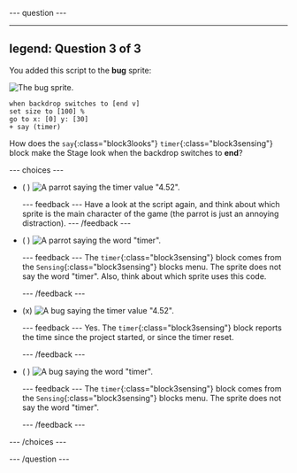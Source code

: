--- question ---

---
legend: Question 3 of 3
---

You added this script to the **bug** sprite:

![The bug sprite.](images/bug-sprite.png)

```blocks3
when backdrop switches to [end v]
set size to [100] % 
go to x: [0] y: [30] 
+ say (timer) 
```

How does the `say`{:class="block3looks"} `timer`{:class="block3sensing"} block make the Stage look when the backdrop switches to **end**?

--- choices ---

- ( ) ![A parrot saying the timer value "4.52".](images/quiz_parrot_number.png)

  --- feedback ---
Have a look at the script again, and think about which sprite is the main character of the game (the parrot is just an annoying distraction).
  --- /feedback ---

- ( ) ![A parrot saying the word "timer".](images/quiz_parrot_timer.png)

  --- feedback ---
The `timer`{:class="block3sensing"} block comes from the `Sensing`{:class="block3sensing"} blocks menu. The sprite does not say the word "timer". Also, think about which sprite uses this code.

  --- /feedback ---

- (x) ![A bug saying the timer value "4.52".](images/quiz_bug_number.png)

  --- feedback ---
Yes. The `timer`{:class="block3sensing"} block reports the time since the project started, or since the timer reset. 

  --- /feedback ---

- ( ) ![A bug saying the word "timer".](images/quiz_bug_timer.png)

  --- feedback ---
The `timer`{:class="block3sensing"} block comes from the `Sensing`{:class="block3sensing"} blocks menu. The sprite does not say the word "timer".

  --- /feedback ---

--- /choices ---

--- /question ---





